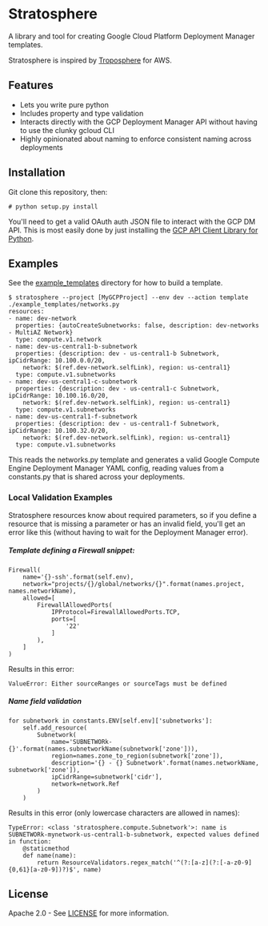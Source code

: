 # Stratosphere

A library and tool for creating Google Cloud Platform Deployment Manager templates.

Stratosphere is inspired by [Troposphere](https://github.com/cloudtools/troposphere) for AWS.

## Features
* Lets you write pure python
* Includes property and type validation
* Interacts directly with the GCP Deployment Manager API without having to use the clunky gcloud CLI
* Highly opinionated about naming to enforce consistent naming across deployments

## Installation
Git clone this repository, then:

    # python setup.py install

You'll need to get a valid OAuth auth JSON file to interact with the GCP DM API. This is most
easily done by just installing the [GCP API Client Library for Python](https://developers.google.com/api-client-library/python/start/get_started#setup).

## Examples
See the [example_templates](example_templates) directory for how to build a template.

    $ stratosphere --project [MyGCPProject] --env dev --action template ./example_templates/networks.py
    resources:
    - name: dev-network
      properties: {autoCreateSubnetworks: false, description: dev-networks - MultiAZ Network}
      type: compute.v1.network
    - name: dev-us-central1-b-subnetwork
      properties: {description: dev - us-central1-b Subnetwork, ipCidrRange: 10.100.0.0/20,
        network: $(ref.dev-network.selfLink), region: us-central1}
      type: compute.v1.subnetworks
    - name: dev-us-central1-c-subnetwork
      properties: {description: dev - us-central1-c Subnetwork, ipCidrRange: 10.100.16.0/20,
        network: $(ref.dev-network.selfLink), region: us-central1}
      type: compute.v1.subnetworks
    - name: dev-us-central1-f-subnetwork
      properties: {description: dev - us-central1-f Subnetwork, ipCidrRange: 10.100.32.0/20,
        network: $(ref.dev-network.selfLink), region: us-central1}
      type: compute.v1.subnetworks

This reads the networks.py template and generates a valid Google Compute Engine Deployment Manager YAML
config, reading values from a constants.py that is shared across your deployments.

### Local Validation Examples
Stratosphere resources know about required parameters, so if you define a resource that is missing a parameter
or has an invalid field, you'll get an error like this (without having to wait for the Deployment Manager error).

##### Template defining a Firewall snippet:

    Firewall(
        name='{}-ssh'.format(self.env),
        network="projects/{}/global/networks/{}".format(names.project, names.networkName),
        allowed=[
            FirewallAllowedPorts(
                IPProtocol=FirewallAllowedPorts.TCP,
                ports=[
                    '22'
                ]
            ),
        ]
    )

Results in this error:

    ValueError: Either sourceRanges or sourceTags must be defined

##### Name field validation

    for subnetwork in constants.ENV[self.env]['subnetworks']:
        self.add_resource(
            Subnetwork(
                name='SUBNETWORk-{}'.format(names.subnetworkName(subnetwork['zone'])),
                region=names.zone_to_region(subnetwork['zone']),
                description='{} - {} Subnetwork'.format(names.networkName, subnetwork['zone']),
                ipCidrRange=subnetwork['cidr'],
                network=network.Ref
            )
        )


Results in this error (only lowercase characters are allowed in names):

    TypeError: <class 'stratosphere.compute.Subnetwork'>: name is SUBNETWORk-mynetwork-us-central1-b-subnetwork, expected values defined in function:
        @staticmethod
        def name(name):
            return ResourceValidators.regex_match('^(?:[a-z](?:[-a-z0-9]{0,61}[a-z0-9])?)$', name)



## License

Apache 2.0 - See [LICENSE](LICENSE) for more information.